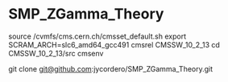 # SMP_ZGamma_Theory

source /cvmfs/cms.cern.ch/cmsset_default.sh
export SCRAM_ARCH=slc6_amd64_gcc491
cmsrel CMSSW_10_2_13
cd CMSSW_10_2_13/src
cmsenv

git clone git@github.com:jycordero/SMP_ZGamma_Theory.git
